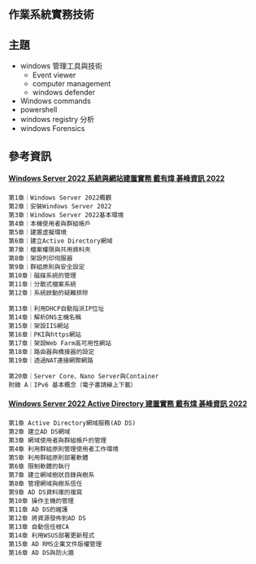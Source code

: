 ## 作業系統實務技術


## 主題
- windows 管理工具與技術
  - Event viewer
  - computer management
  - windows defender  
- Windows commands
- powershell
- windows registry 分析
- windows Forensics

## 參考資訊
#### [Windows Server 2022 系統與網站建置實務 戴有煒 碁峰資訊 2022](https://www.tenlong.com.tw/products/9786263240308?list_name=srh)
```
第1章｜Windows Server 2022概觀
第2章｜安裝Windows Server 2022
第3章｜Windows Server 2022基本環境
第4章｜本機使用者與群組帳戶
第5章｜建置虛擬環境
第6章｜建立Active Directory網域
第7章｜檔案權限與共用資料夾
第8章｜架設列印伺服器
第9章｜群組原則與安全設定
第10章｜磁碟系統的管理
第11章｜分散式檔案系統
第12章｜系統啟動的疑難排除

第13章｜利用DHCP自動指派IP位址
第14章｜解析DNS主機名稱
第15章｜架設IIS網站
第16章｜PKI與https網站
第17章｜架設Web Farm高可用性網站
第18章｜路由器與橋接器的設定
第19章｜透過NAT連接網際網路

第20章｜Server Core、Nano Server與Container
附錄 A｜IPv6 基本概念（電子書請線上下載）
```
#### [Windows Server 2022 Active Directory 建置實務 戴有煒 碁峰資訊 2022](https://www.tenlong.com.tw/products/9786263241053?list_name=srh)
```
第1章 Active Directory網域服務(AD DS)
第2章 建立AD DS網域
第3章 網域使用者與群組帳戶的管理
第4章 利用群組原則管理使用者工作環境
第5章 利用群組原則部署軟體
第6章 限制軟體的執行
第7章 建立網域樹狀目錄與樹系
第8章 管理網域與樹系信任
第9章 AD DS資料庫的複寫
第10章 操作主機的管理
第11章 AD DS的維護
第12章 將資源發佈到AD DS
第13章 自動信任根CA
第14章 利用WSUS部署更新程式
第15章 AD RMS企業文件版權管理
第16章 AD DS與防火牆
```
